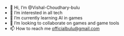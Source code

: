 - 👋 Hi, I’m @Vishal-Choudhary-bulu
- 👀 I’m interested in all tech
- 🌱 I’m currently learning AI in games
- 💞️ I’m looking to collaborate on games and game tools
- 📫 How to reach me officialbulu@gmail.com

<!---
Vishal-Choudhary-bulu/Vishal-Choudhary-bulu is a ✨ special ✨ repository because its `README.md` (this file) appears on your GitHub profile.
You can click the Preview link to take a look at your changes.
--->
